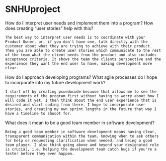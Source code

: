 # SNHUproject 
How do I interpret user needs and implement them into a program? How does creating “user stories” help with this?
  
	The best way to interpret user needs is to coordinate with your Product Owner, or, if you don't have one, talk directly with the customer about what they are trying to achieve with their product. Then you are able to create user stories which communicate to the rest of the team what the client needs from the product and also includes acceptance criteria. It shows the team the clients perspective and the experience they want the end user to have, making development more clear.
  
How do I approach developing programs? What agile processes do I hope to incorporate into my future development work?
  
	I start off by creating psuedocode because that allows me to see the requirements of the program first without having to worry about how I will code it yet. I then think about the end user experience that is desired and start coding from there. I hope to incorporate user stories, and creating my own sprint lengths in the future that way I have a timeline to shooot for.

What does it mean to be a good team member in software development?
  
	Being a good team member in software development means having clear, transparent communication within the team. Knowing when to ask others for help or requesting clarification when needed, and being a good team player. I also think going above and beyond your designated role is crucial, i.e. helping the development team catch bugs if you're a tester before they even happen.

